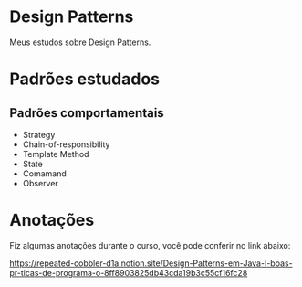 # Design Patterns
Meus estudos sobre Design Patterns.

# Padrões estudados
## Padrões comportamentais
- Strategy
- Chain-of-responsibility
- Template Method
- State
- Comamand
- Observer

# Anotações
Fiz algumas anotações durante o curso, você pode conferir no link abaixo:

https://repeated-cobbler-d1a.notion.site/Design-Patterns-em-Java-I-boas-pr-ticas-de-programa-o-8ff8903825db43cda19b3c55cf16fc28
